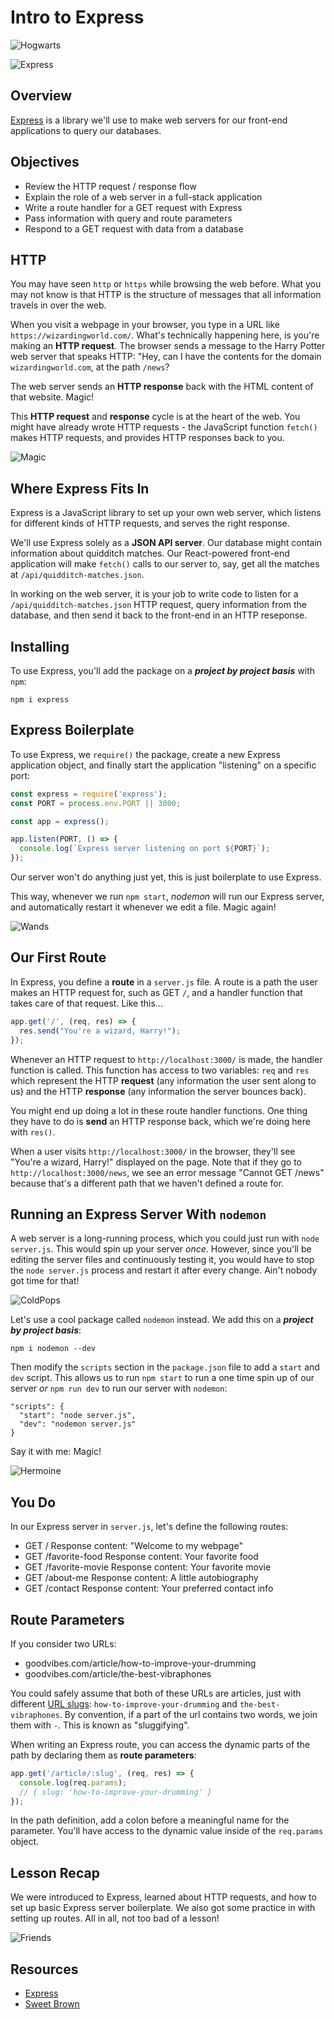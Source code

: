 # Intro to Express

![Hogwarts](https://external-content.duckduckgo.com/iu/?u=https%3A%2F%2F38.media.tumblr.com%2Ff87f45a928d19394f4e1c20e1ce3fe69%2Ftumblr_nb7g7nSAEv1qgxmqno1_500.gif&f=1&nofb=1)

![Express](https://external-content.duckduckgo.com/iu/?u=http%3A%2F%2F2.bp.blogspot.com%2F-yo7D6br-wNM%2FVlaot4Pg5LI%2FAAAAAAAABQA%2FjZ1HOzjWi7g%2Fs1600%2Fhogwarts_express_6.gif&f=1&nofb=1)

## Overview
[Express](http://expressjs.com) is a library we'll use to make web servers for our front-end applications to query our databases.

## Objectives
 - Review the HTTP request / response flow
 - Explain the role of a web server in a full-stack application
 - Write a route handler for a GET request with Express
 - Pass information with query and route parameters
 - Respond to a GET request with data from a database

## HTTP
You may have seen `http` or `https` while browsing the web before. What you may not know is that HTTP is the structure of messages that all information travels in over the web. 

When you visit a webpage in your browser, you type in a URL like `https://wizardingworld.com/`. What's technically happening here, is you're making an **HTTP request**. The browser sends a message to the Harry Potter web server that speaks HTTP: "Hey, can I have the contents for the domain `wizardingworld.com`, at the path `/news`?

The web server sends an **HTTP response** back with the HTML content of that website. Magic!

This **HTTP request** and **response** cycle is at the heart of the web. You might have already wrote HTTP requests - the JavaScript function `fetch()` makes HTTP requests, and provides HTTP responses back to you.

![Magic](https://external-content.duckduckgo.com/iu/?u=https%3A%2F%2Fmedia.giphy.com%2Fmedia%2FQX0rXtXaDkdJm%2Fgiphy.gif&f=1&nofb=1)

## Where Express Fits In

Express is a JavaScript library to set up your own web server, which listens for different kinds of HTTP requests, and serves the right response.

We'll use Express solely as a **JSON API server**. Our database might contain information about quidditch matches. Our React-powered front-end application will make `fetch()` calls to our server to, say, get all the matches at `/api/quidditch-matches.json`. 

In working on the web server, it is your job to write code to listen for a `/api/quidditch-matches.json` HTTP request, query information from the database, and then send it back to the front-end in an HTTP reseponse.

## Installing

To use Express, you'll add the package on a ***project by project basis*** with `npm`:

```
npm i express
```

## Express Boilerplate

To use Express, we `require()` the package, create a new Express application object, and finally start the application "listening" on a specific port:

```js
const express = require('express');
const PORT = process.env.PORT || 3000;

const app = express();

app.listen(PORT, () => {
  console.log(`Express server listening on port ${PORT}`);
});
```

Our server won't do anything just yet, this is just boilerplate to use Express.


This way, whenever we run `npm start`, *nodemon* will run our Express server, and automatically restart it whenever we edit a file. Magic again!

![Wands](https://external-content.duckduckgo.com/iu/?u=https%3A%2F%2Fmedia.giphy.com%2Fmedia%2F3UtEIg06e3uz6%2Fgiphy.gif&f=1&nofb=1)

## Our First Route
In Express, you define a **route** in a `server.js` file.  A route is a path the user makes an HTTP request for, such as GET `/`, and a handler function that takes care of that request. Like this...

```js
app.get('/', (req, res) => {
  res.send("You're a wizard, Harry!");
});
```

Whenever an HTTP request to `http://localhost:3000/` is made, the handler function is called. This function has access to two variables: `req` and `res` which represent the HTTP **request** (any information the user sent along to us) and the HTTP **response** (any information the server bounces back).

You might end up doing a lot in these route handler functions. One thing they have to do is **send** an HTTP response back, which we're doing here with `res()`.

When a user visits `http://localhost:3000/` in the browser, they'll see "You're a wizard, Harry!" displayed on the page. Note that if they go to `http://localhost:3000/news`, we see an error message "Cannot GET /news" because that's a different path that we haven't defined a route for.

## Running an Express Server With `nodemon`

A web server is a long-running process, which you could just run with `node server.js`. This would spin up your server *once*. However, since you'll be editing the server files and continuously testing it, you would have to stop the `node server.js` process and restart it after every change. Ain't nobody got time for that!

![ColdPops](https://external-content.duckduckgo.com/iu/?u=https%3A%2F%2Fmedia.giphy.com%2Fmedia%2FbWM2eWYfN3r20%2Fgiphy.gif&f=1&nofb=1)

Let's use a cool package called `nodemon` instead. We add this on a ***project by project basis***:

```
npm i nodemon --dev
```

Then modify the `scripts` section in the `package.json` file to add a `start` and `dev` script. This allows us to run `npm start` to run a one time spin up of our server *or* `npm run dev` to run our server with `nodemon`:

```
"scripts": {
  "start": "node server.js",
  "dev": "nodemon server.js"  
}
```

Say it with me: Magic!

![Hermoine](https://external-content.duckduckgo.com/iu/?u=https%3A%2F%2Fmedia.giphy.com%2Fmedia%2FOUwzqE4ZOk5Bm%2F200.gif&f=1&nofb=1)

## You Do
In our Express server in `server.js`, let's define the following routes:

 - GET /                  Response content: "Welcome to my webpage"
 - GET /favorite-food     Response content: Your favorite food
 - GET /favorite-movie    Response content: Your favorite movie
 - GET /about-me          Response content: A little autobiography
 - GET /contact           Response content: Your preferred contact info

## Route Parameters
If you consider two URLs:

 - goodvibes.com/article/how-to-improve-your-drumming
 - goodvibes.com/article/the-best-vibraphones

You could safely assume that both of these URLs are articles, just with different [URL slugs](https://en.wikipedia.org/wiki/Clean_URL#Slug): `how-to-improve-your-drumming` and `the-best-vibraphones`. By convention, if a part of the url contains two words, we join them with `-`. This is known as "sluggifying".

When writing an Express route, you can access the dynamic parts of the path by declaring them as **route parameters**:

```js
app.get('/article/:slug', (req, res) => {
  console.log(req.params);
  // { slug: 'how-to-improve-your-drumming' }
});
```

In the path definition, add a colon before a meaningful name for the parameter. You'll have access to the dynamic value inside of the `req.params` object.

## Lesson Recap
We were introduced to Express, learned about HTTP requests, and how to set up basic Express server boilerplate.  We also got some practice in with setting up routes.  All in all, not too bad of a lesson!

![Friends](https://external-content.duckduckgo.com/iu/?u=https%3A%2F%2Fi.pinimg.com%2Foriginals%2Fd8%2Fd7%2F65%2Fd8d765d9fc0c9bf019f8a76a4a510fc4.gif&f=1&nofb=1)

## Resources
 - [Express](http://expressjs.com)
 - [Sweet Brown](https://youtu.be/zGxwbhkDjZM)

